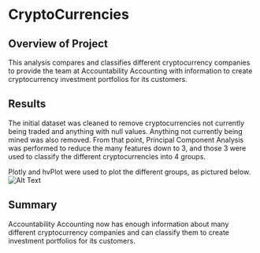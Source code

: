 # CryptoCurrencies

## Overview of Project

This analysis compares and classifies different cryptocurrency companies to provide the team at Accountability Accounting with information to create cryptocurrency investment portfolios for its customers. 

## Results

The initial dataset was cleaned to remove cryptocurrencies not currently being traded and anything with null values. Anything not currently being mined was also removed. From that point, Principal Component Analysis was performed to reduce the many features down to 3, and those 3 were used to classify the different cryptocurrencies into 4 groups.

Plotly and hvPlot were used to plot the different groups, as pictured below.
![Alt Text](https://github.com/lyanneagger/Cryptocurrencies/blob/main/Resources/3d "Image of 3D plot")</br>


## Summary

Accountability Accounting now has enough information about many different cryptocurrency companies and can classify them to create investment portfolios for its customers.